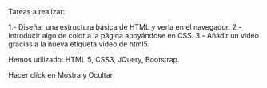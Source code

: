 Tareas a realizar:

1.- Diseñar una estructura básica de HTML y verla en el navegador.
2.- Introducir algo de color a la página apoyándose en CSS.
3.- Añádir un video gracias a la nueva etiqueta video de html5.

Hemos utilizado: HTML 5, CSS3, JQuery, Bootstrap.

Hacer click en Mostra y Ocultar
